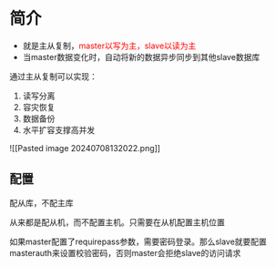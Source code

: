 # 简介
* 就是主从复制，<span style="color:rgb(255, 0, 0)">master以写为主，slave以读为主</span>
* 当master数据变化时，自动将新的数据异步同步到其他slave数据库

通过主从复制可以实现：
1. 读写分离
2. 容灾恢复
3. 数据备份
4. 水平扩容支撑高并发

![[Pasted image 20240708132022.png]]

## 配置
配从库，不配主库

从来都是配从机，而不配置主机。只需要在从机配置主机位置

如果master配置了requirepass参数，需要密码登录。那么slave就要配置masterauth来设置校验密码，否则master会拒绝slave的访问请求